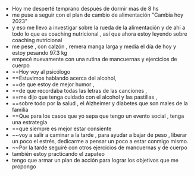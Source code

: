 - Hoy me desperté temprano después de dormir mas de 8 hs 
- me puse a seguir con el plan de cambio de alimentación "Cambia hoy 2023"
- y eso me llevo a investigar sobre la rueda de la alimentación y de ahí a todo lo que es coaching nutricional , así que ahora estoy leyendo sobre coaching nutricional
- me pese , con calzón , remera manga larga y media el día de hoy y estoy pesando 97.3 kg
- empecé nuevamente con una rutina de mancuernas y ejercicios de cuerpo
- ==Hoy voy al psicólogo
-  ==Estuvimos hablando acerca del alcohol,
-  ==de que estoy de mejor humor , 
- ==de que recordaba todas las letras de las canciones ,
- ==me dijo que tenga cuidado con el alcohol y las pastillas , 
- ==sobre todo por la salud , el Alzheimer y diabetes que son males de la familia 
- ==Que para los casos que yo sepa que tengo un evento social , tenga una estrategia 
- ==que siempre es mejor estar consiente
- ~~voy a salir a caminar a la tarde , para ayudar a bajar de peso , liberar un poco el estrés, dedicarme a pensar un poco a estar conmigo mismo.
- ~~Por la tarde seguiré con otros ejercicios de mancuernas y de cuerpo
- también estoy practicando el zapateo 
- tengo que armar un plan de acción para lograr los objetivos que me propongo


